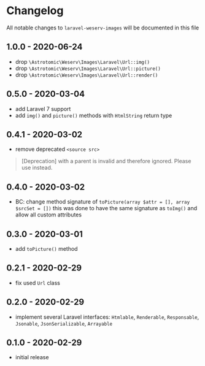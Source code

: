 # Changelog

All notable changes to `laravel-weserv-images` will be documented in this file

## 1.0.0 - 2020-06-24

- drop `\Astrotomic\Weserv\Images\Laravel\Url::img()`
- drop `\Astrotomic\Weserv\Images\Laravel\Url::picture()`
- drop `\Astrotomic\Weserv\Images\Laravel\Url::render()`

## 0.5.0 - 2020-03-04

- add Laravel 7 support
- add `img()` and `picture()` methods with `HtmlString` return type

## 0.4.1 - 2020-03-02

- remove deprecated `<source src>`
> [Deprecation] <source src> with a <picture> parent is invalid and therefore ignored. Please use <source srcset> instead.

## 0.4.0 - 2020-03-02

- BC: change method signature of `toPicture(array $attr = [], array $srcSet = [])`
this was done to have the same signature as `toImg()` and allow all custom attributes

## 0.3.0 - 2020-03-01

- add `toPicture()` method

## 0.2.1 - 2020-02-29

- fix used `Url` class

## 0.2.0 - 2020-02-29

- implement several Laravel interfaces: `Htmlable`, `Renderable`, `Responsable`, `Jsonable`, `JsonSerializable`, `Arrayable`

## 0.1.0 - 2020-02-29

- initial release
